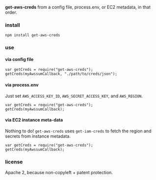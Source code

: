 **get-aws-creds** from a config file, process.env, or EC2 metadata, in that order.

### install

    npm install get-aws-creds


### use

#### via config file

    var getCreds = require("get-aws-creds");
    getCreds(myAwssumCallback, "./path/to/creds/json");

#### via process.env

Just set `AWS_ACCESS_KEY_ID`, `AWS_SECRET_ACCESS_KEY`, and `AWS_REGION`.

    var getCreds = require("get-aws-creds");
    getCreds(myAwssumCallback);

#### via EC2 instance meta-data

Nothing to do! `get-aws-creds` uses `get-iam-creds` to fetch the region and secrets from instance metadata.

    var getCreds = require("get-aws-creds");
    getCreds(myAwssumCallback);


### license

Apache 2, because non-copyleft + patent protection.
